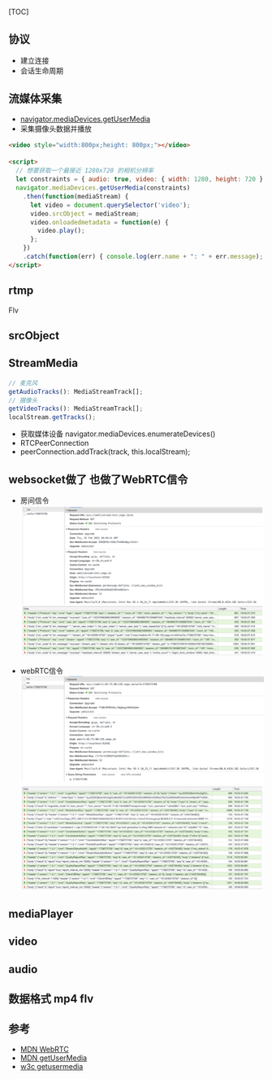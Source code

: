 [TOC]

## 协议
- 建立连接
- 会话生命周期

## 流媒体采集
- [navigator.mediaDevices.getUserMedia](https://developer.mozilla.org/zh-CN/docs/Web/API/MediaDevices/getUserMedia)
- 采集摄像头数据并播放
```html
<video style="width:800px;height: 800px;"></video>

<script>
  // 想要获取一个最接近 1280x720 的相机分辨率
  let constraints = { audio: true, video: { width: 1280, height: 720 } };
  navigator.mediaDevices.getUserMedia(constraints)
    .then(function(mediaStream) {
      let video = document.querySelector('video');
      video.srcObject = mediaStream;
      video.onloadedmetadata = function(e) {
        video.play();
      };
    })
    .catch(function(err) { console.log(err.name + ": " + err.message); }); // 总是在最后检查错误
</script>

```

## rtmp

Flv

## srcObject
## StreamMedia
```javascript
// 麦克风
getAudioTracks(): MediaStreamTrack[];
// 摄像头
getVideoTracks(): MediaStreamTrack[];
localStream.getTracks();
```
- 获取媒体设备 navigator.mediaDevices.enumerateDevices()
- RTCPeerConnection
- peerConnection.addTrack(track, this.localStream);

## websocket做了 也做了WebRTC信令

- 房间信令
![img_3.png](../image/img_30.png)

- webRTC信令
![img.png](../image/img_32.png)
![img_1.png](../image/img_31.png)

## mediaPlayer

## video

## audio

## 数据格式 mp4 flv

## 参考
- [MDN WebRTC](https://developer.mozilla.org/zh-CN/docs/Web/API/WebRTC_API)
- [MDN getUserMedia](https://developer.mozilla.org/zh-CN/docs/Web/API/MediaDevices/getUserMedia)
- [w3c getusermedia](https://w3c.github.io/mediacapture-main/#dom-mediadevices-getusermedia)
